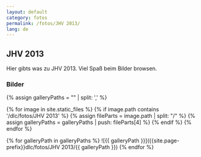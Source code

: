 ```yaml
---
layout: default
category: fotos
permalink: /fotos/JHV 2013/
lang: de
---
```


## JHV 2013

Hier gibts was zu JHV 2013. Viel Spaß beim Bilder browsen.

### Bilder
{% assign galleryPaths = "" | split: ',' %}

{% for image in site.static_files %}
{% if image.path contains '/dlc/fotos/JHV 2013' %}
        {% assign fileParts = image.path | split: "/" %}
        {% assign galleryPaths = galleryPaths | push: fileParts[4] %}
{% endif %}
{% endfor %}

{% for galleryPath in galleryPaths %}
![{{ galleryPath }}]({{site.page-prefix}}dlc/fotos/JHV 2013/{{ galleryPath }})
{% endfor %}
